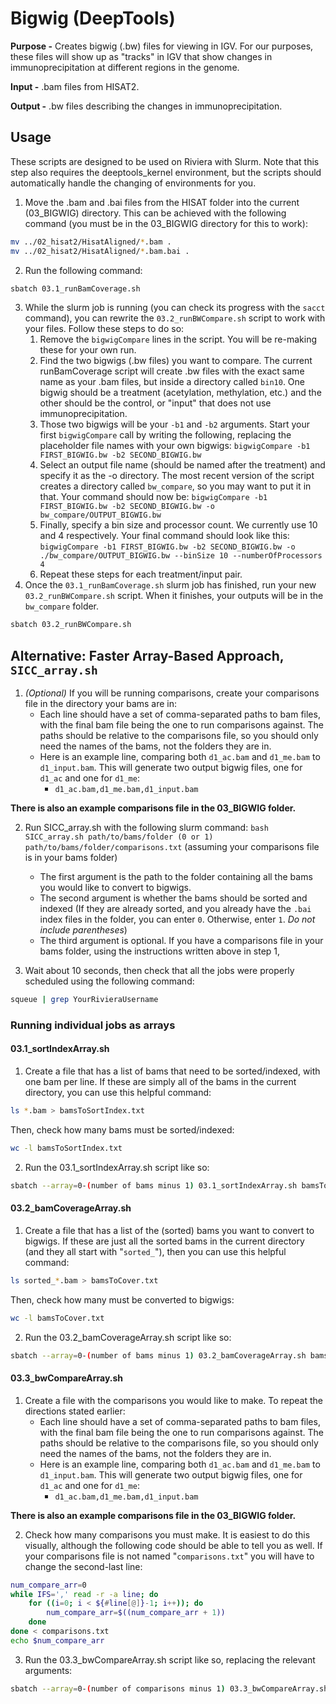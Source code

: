 ﻿# Bigwig (DeepTools)
**Purpose -** Creates bigwig (.bw) files for viewing in IGV. For our purposes, these files will show up as "tracks" in IGV that show changes in immunoprecipitation at different regions in the genome.

**Input -** .bam files from HISAT2.

**Output -** .bw files describing the changes in immunoprecipitation.

## Usage
These scripts are designed to be used on Riviera with Slurm. Note that this step also requires the deeptools_kernel environment, but the scripts should automatically handle the changing of environments for you.

1. Move the .bam and .bai files from the HISAT folder into the current (03_BIGWIG) directory. This can be achieved with the following command (you must be in the 03_BIGWIG directory for this to work):
``` bash
mv ../02_hisat2/HisatAligned/*.bam .
mv ../02_hisat2/HisatAligned/*.bam.bai .
```
2. Run the following command:
``` bash
sbatch 03.1_runBamCoverage.sh
```
3. While the slurm job is running (you can check its progress with the `sacct` command), you can rewrite the `03.2_runBWCompare.sh` script to work with your files. Follow these steps to do so:
	1. Remove the `bigwigCompare` lines in the script. You will be re-making these for your own run.
	2. Find the two bigwigs (.bw files) you want to compare. The current runBamCoverage script will create .bw files with the exact same name as your .bam files, but inside a directory called `bin10`. One bigwig should be a treatment (acetylation, methylation, etc.) and the other should be the control, or "input" that does not use immunoprecipitation.
	3. Those two bigwigs will be your `-b1` and `-b2` arguments. Start your first `bigwigCompare` call by writing the following, replacing the placeholder file names with your own bigwigs:
		`bigwigCompare -b1 FIRST_BIGWIG.bw -b2 SECOND_BIGWIG.bw`
	4. Select an output file name (should be named after the treatment) and specify it as the -o directory. The most recent version of the script creates a directory called `bw_compare`, so you may want to put it in that. Your command should now be:
		`bigwigCompare -b1 FIRST_BIGWIG.bw -b2 SECOND_BIGWIG.bw -o bw_compare/OUTPUT_BIGWIG.bw`
	5. Finally, specify a bin size and processor count. We currently use 10 and 4 respectively. Your final command should look like this:
		`bigwigCompare -b1 FIRST_BIGWIG.bw -b2 SECOND_BIGWIG.bw -o ./bw_compare/OUTPUT_BIGWIG.bw --binSize 10 --numberOfProcessors 4`
	6. Repeat these steps for each treatment/input pair.
4. Once the `03.1_runBamCoverage.sh` slurm job has finished, run your new `03.2_runBWCompare.sh` script. When it finishes, your outputs will be in the `bw_compare` folder.
``` bash
sbatch 03.2_runBWCompare.sh
```

## Alternative: Faster Array-Based Approach, `SICC_array.sh`
1. *(Optional)* If you will be running comparisons, create your comparisons file in the directory your bams are in:
	- Each line should have a set of comma-separated paths to bam files, with the final bam file being the one to run comparisons against. The paths should be relative to the comparisons file, so you should only need the names of the bams, not the folders they are in.
	- Here is an example line, comparing both `d1_ac.bam` and `d1_me.bam` to `d1_input.bam`. This will generate two output bigwig files, one for `d1_ac` and one for `d1_me`:
		- `d1_ac.bam,d1_me.bam,d1_input.bam`

**There is also an example comparisons file in the 03_BIGWIG folder.**

2. Run SICC_array.sh with the following slurm command: `bash SICC_array.sh path/to/bams/folder (0 or 1) path/to/bams/folder/comparisons.txt` (assuming your comparisons file is in your bams folder)
	- The first argument is the path to the folder containing all the bams you would like to convert to bigwigs.
	- The second argument is whether the bams should be sorted and indexed (If they are already sorted, and you already have the `.bai` index files in the folder, you can enter `0`. Otherwise, enter `1`. *Do not include parentheses*)
	- The third argument is optional. If you have a comparisons file in your bams folder, using the instructions written above in step 1, 

3. Wait about 10 seconds, then check that all the jobs were properly scheduled using the following command:
``` bash
squeue | grep YourRivieraUsername
```
### Running individual jobs as arrays
#### 03.1_sortIndexArray.sh
1. Create a file that has a list of bams that need to be sorted/indexed, with one bam per line. If these are simply all of the bams in the current directory, you can use this helpful command:
``` bash
ls *.bam > bamsToSortIndex.txt
```
Then, check how many bams must be sorted/indexed:
``` bash
wc -l bamsToSortIndex.txt
```
2. Run the 03.1_sortIndexArray.sh script like so:
``` bash
sbatch --array=0-(number of bams minus 1) 03.1_sortIndexArray.sh bamsToSortIndex.txt
```

#### 03.2_bamCoverageArray.sh
1. Create a file that has a list of the (sorted) bams you want to convert to bigwigs. If these are just all the sorted bams in the current directory (and they all start with "`sorted_`"), then you can use this helpful command:
``` bash
ls sorted_*.bam > bamsToCover.txt
```
Then, check how many must be converted to bigwigs:
``` bash
wc -l bamsToCover.txt
```
2. Run the 03.2_bamCoverageArray.sh script like so:
``` bash
sbatch --array=0-(number of bams minus 1) 03.2_bamCoverageArray.sh bamsToCover.txt
```

#### 03.3_bwCompareArray.sh
1. Create a file with the comparisons you would like to make. To repeat the directions stated earlier:
	- Each line should have a set of comma-separated paths to bam files, with the final bam file being the one to run comparisons against. The paths should be relative to the comparisons file, so you should only need the names of the bams, not the folders they are in.
	- Here is an example line, comparing both `d1_ac.bam` and `d1_me.bam` to `d1_input.bam`. This will generate two output bigwig files, one for `d1_ac` and one for `d1_me`:
		- `d1_ac.bam,d1_me.bam,d1_input.bam`

**There is also an example comparisons file in the 03_BIGWIG folder.**

2. Check how many comparisons you must make. It is easiest to do this visually, although the following code should be able to tell you as well. If your comparisons file is not named "`comparisons.txt`" you will have to change the second-last line:
``` bash
num_compare_arr=0
while IFS=',' read -r -a line; do
    for ((i=0; i < ${#line[@]}-1; i++)); do
	    num_compare_arr=$((num_compare_arr + 1))
    done
done < comparisons.txt
echo $num_compare_arr
```
3. Run the 03.3_bwCompareArray.sh script like so, replacing the relevant arguments:
``` bash
sbatch --array=0-(number of comparisons minus 1) 03.3_bwCompareArray.sh path/to/bams comparisons.txt
```
